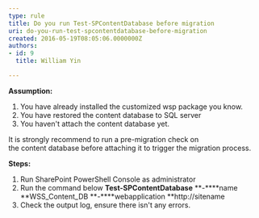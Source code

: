 ```yaml
---
type: rule
title: Do you run Test-SPContentDatabase before migration
uri: do-you-run-test-spcontentdatabase-before-migration
created: 2016-05-19T08:05:06.0000000Z
authors:
- id: 9
  title: William Yin

---
```


**​​​Assumption:**

1. You have already installed th​e customized wsp package you know.
2. You have restored the content database to SQL server
3. You haven't attach the content database yet.


It is strongly recommend to run a pre-migration check on the content database before attaching it to trigger the migration process.
 
**Steps:**

1. ​Run SharePoint PowerShell Console as admini​strator
2. ​Run the command below​​​​
​​​​**Test-SPContentDatabase** **-****name **WSS\_Content\_DB **-****webapplication **http://sitename​
3. Check the output log, ensure there isn't any errors.
